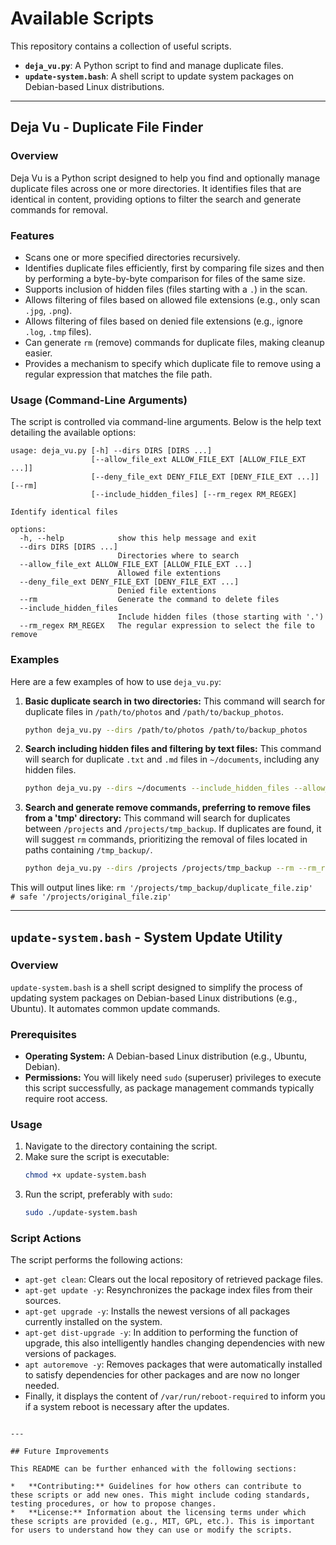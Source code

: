 # Available Scripts

This repository contains a collection of useful scripts.

*   **`deja_vu.py`**: A Python script to find and manage duplicate files.
*   **`update-system.bash`**: A shell script to update system packages on Debian-based Linux distributions.

---
## Deja Vu - Duplicate File Finder

### Overview

Deja Vu is a Python script designed to help you find and optionally manage duplicate files across one or more directories. It identifies files that are identical in content, providing options to filter the search and generate commands for removal.

### Features

- Scans one or more specified directories recursively.
- Identifies duplicate files efficiently, first by comparing file sizes and then by performing a byte-by-byte comparison for files of the same size.
- Supports inclusion of hidden files (files starting with a `.`) in the scan.
- Allows filtering of files based on allowed file extensions (e.g., only scan `.jpg`, `.png`).
- Allows filtering of files based on denied file extensions (e.g., ignore `.log`, `.tmp` files).
- Can generate `rm` (remove) commands for duplicate files, making cleanup easier.
- Provides a mechanism to specify which duplicate file to remove using a regular expression that matches the file path.

### Usage (Command-Line Arguments)

The script is controlled via command-line arguments. Below is the help text detailing the available options:

```
usage: deja_vu.py [-h] --dirs DIRS [DIRS ...]
                  [--allow_file_ext ALLOW_FILE_EXT [ALLOW_FILE_EXT ...]]
                  [--deny_file_ext DENY_FILE_EXT [DENY_FILE_EXT ...]] [--rm]
                  [--include_hidden_files] [--rm_regex RM_REGEX]

Identify identical files

options:
  -h, --help            show this help message and exit
  --dirs DIRS [DIRS ...]
                        Directories where to search
  --allow_file_ext ALLOW_FILE_EXT [ALLOW_FILE_EXT ...]
                        Allowed file extentions
  --deny_file_ext DENY_FILE_EXT [DENY_FILE_EXT ...]
                        Denied file extentions
  --rm                  Generate the command to delete files
  --include_hidden_files
                        Include hidden files (those starting with '.')
  --rm_regex RM_REGEX   The regular expression to select the file to remove
```

### Examples

Here are a few examples of how to use `deja_vu.py`:

1.  **Basic duplicate search in two directories:**
    This command will search for duplicate files in `/path/to/photos` and `/path/to/backup_photos`.

    ```bash
    python deja_vu.py --dirs /path/to/photos /path/to/backup_photos
    ```

2.  **Search including hidden files and filtering by text files:**
    This command will search for duplicate `.txt` and `.md` files in `~/documents`, including any hidden files.

    ```bash
    python deja_vu.py --dirs ~/documents --include_hidden_files --allow_file_ext txt md
    ```

3.  **Search and generate remove commands, preferring to remove files from a 'tmp' directory:**
    This command will search for duplicates between `/projects` and `/projects/tmp_backup`. If duplicates are found, it will suggest `rm` commands, prioritizing the removal of files located in paths containing `/tmp_backup/`.

    ```bash
    python deja_vu.py --dirs /projects /projects/tmp_backup --rm --rm_regex "/tmp_backup/"
    ```

This will output lines like:
`rm '/projects/tmp_backup/duplicate_file.zip'`
`   # safe '/projects/original_file.zip'`

---

## `update-system.bash` - System Update Utility

### Overview

`update-system.bash` is a shell script designed to simplify the process of updating system packages on Debian-based Linux distributions (e.g., Ubuntu). It automates common update commands.

### Prerequisites

*   **Operating System:** A Debian-based Linux distribution (e.g., Ubuntu, Debian).
*   **Permissions:** You will likely need `sudo` (superuser) privileges to execute this script successfully, as package management commands typically require root access.

### Usage

1.  Navigate to the directory containing the script.
2.  Make sure the script is executable:
    ```bash
    chmod +x update-system.bash
    ```
3.  Run the script, preferably with `sudo`:
    ```bash
    sudo ./update-system.bash
    ```

### Script Actions

The script performs the following actions:
*   `apt-get clean`: Clears out the local repository of retrieved package files.
*   `apt-get update -y`: Resynchronizes the package index files from their sources.
*   `apt-get upgrade -y`: Installs the newest versions of all packages currently installed on the system.
*   `apt-get dist-upgrade -y`: In addition to performing the function of upgrade, this also intelligently handles changing dependencies with new versions of packages.
*   `apt autoremove -y`: Removes packages that were automatically installed to satisfy dependencies for other packages and are now no longer needed.
*   Finally, it displays the content of `/var/run/reboot-required` to inform you if a system reboot is necessary after the updates.
```

---

## Future Improvements

This README can be further enhanced with the following sections:

*   **Contributing:** Guidelines for how others can contribute to these scripts or add new ones. This might include coding standards, testing procedures, or how to propose changes.
*   **License:** Information about the licensing terms under which these scripts are provided (e.g., MIT, GPL, etc.). This is important for users to understand how they can use or modify the scripts.
```
